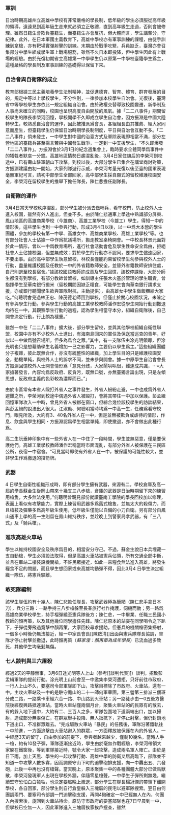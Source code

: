### 軍訓
日治時期高雄州立高雄中學校有非常嚴格的學長制，低年級的學生必須服從高年級的領導，遠遠見到高年級生走來就必須立正敬禮，直到高年級生走過，否則會被修理。雖然日籍生會欺負臺籍生，而臺籍生亦會反抗，但大體而言，學生講輩分，守紀律。此外，在日本軍國主義教育下，高雄中學校亦有軍事訓練的課程，由徒手訓練到拿槍，亦有靶場實彈射擊的訓練。末期由於戰爭吃緊，兵員缺乏，臺灣亦會召集部分中學生組成學生軍上戰場服務，雖然不久日本即投降，但中學生因此有上戰場的經驗。由於光復初期省立高雄第一中學學生仍以原第一中學校臺籍學生爲主，這種嚴格的學長制及軍事訓練的基礎得以保留下來。

### 自治會與自衛隊的成立
教育部根據三民主義培養學生法制精神，並促進德育、智育、體育、群育發展的目的，規定中等以上學校學生，不分性別，一律參加本校學生自治會。光復後，臺灣省中等學校學生亦依此一規定組織自治會。由於政權交替導致校園變遷，新學制及人事尚未確立的同時，校園也呈現高度自由開放的風氣。據「二二八事件」期間留校學生的隊長李榮河回憶，學校開學不久即成立學生自治會，因方振淵是中國大陸轉學生，較熟悉自治會的運作，因此被推派爲會長，各組組長由其推薦、經大家同意而產生，但臺籍學生仍保留日治時期學長制制度，平日與自治會互動不多。「二二八事件」倘未發生，一中學生對中國的治臺方式及軍除表現即相當不滿，部分左營地區的臺籍兵甚至揚言若與中國發生戰爭，一定到一中支援學生，“不久即爆發「二二八事件」。方振淵會於3月1日的紀念週集會上，臨時要求全體同學爲事件中的犧牲者默哀一分鐘。高雄地區情勢日趨混亂後，3月4日家住旗后的李榮河到校途中，已有壽山駐軍朝山下攻擊。到校以後，大部分學生已集合在講堂商討對策，方振淵建議由初一開始，大家列隊遊行示威，李榮河考量光復以後至臺的國軍表現毫無軍紀可言，請初中部學生全部回家，高中部學生採自願式的留校維護校園安全，李榮河在留校學生的推舉下擔任隊長，陳仁悲擔任副隊長。


### 自衛隊的運作
3月4日當天學校秩序混亂，部分學生被分派去做哨兵，看守校門，防止校外人士進入校園，雖然有外人進出，但並不多。由於陳仁悲通車上學途中熟識部分屏東、鳳山地區的高雄商業學校（今雄商）、高雄工業學校（今雄工）學生，得知一中的情形後，這些學生也到一中參與行動，形成3月4日以後，以一中爲大本營的學生團體，參加的學校有第一中學、高雄女中、高雄商業學校、高雄工業學校"等。也有部分社會人士佔據一中作爲抗議場所，搬走教室桌椅開會。一中校長林景元面對於此一情形，曾以一中爲教育場所，進行社會活動會危及學生性命安全爲由，拒絕社會人士佔據校園，但並無成效；對於學生的行動亦不認同，要求學生儘速回家，不要出事。由於高中部學生執意留校，林校長僅能約束留校學生勿參與校外人士的行動，盡量維護校園及任教於一中的外省籍教師安全，並替外省籍教師安排住處，自己則退至校長宿舍。”據該校國語教師許成章及學生回憶，該校停課後，大部分師生都沒有到學校，有部分教師曾留校，如訓導主任張木火基於管理的學生職責，曾指揮學生至華南銀行搬米（留校期間因缺乏糧食，可能學生會向華南銀行請求支援，亦或銀行聽聞學生欲與軍隊對抗，主動提供），由高雄女中學生做飯糰給大家吃。”何聰明會見過林正忠、陳茂德老師回到學校，但僅止於關心校園狀況，未確定有參與學生行動。參與學生行動的高雄工業學校教師潘作宏從學生開始行動到撒退均待在一中，其觀察學生行動的過程，認為學生相當守本分，組織自衛隊後，自己開會決定行動，行止頗為穩重。”


雖然一中在「二二八事件」擴大後，部分學生留校，並與其他學校組織自衛性聯盟，校園中亦有不少校外人士進出，有海南島回來的軍伕及保送當巡查的青年，好似以一中做爲號召場所，但多為烏合之眾。”其中，有一支隊伍由涂光明領導，但涂光明也只是想藉助學生名義增加一己之影響力，主要仍以學生爲主。”這些組織團體分子複雜，彼此既無合作，亦沒有統整性的組織，加上學生目的只是維護校園安全，動機單純，與校外人士的訴求不同，並未參與開會。據一中原學生自治會會長方振淵回憶校外人士開會情形爲「意見分歧，大家鬧哄哄很，難達成共識，⋯•大家搶著發言，內容均爲反政府、反貪污，既無口號，亦無臺獨言論出現，只是左傾思想，反政府主義的色彩較為濃厚而已。”」

由於市區常有本省人毆打外省人之事件發生，外省人紛紛走避，一中也成爲外省人避難之所，李榮河到校途中偶遇外省人被毆打，會將其帶往一中加以保護。彭孟緝回憶軍隊攻入一中時，曾見外省人被綁在窗口，但綜合幾位該校學生的訪談結果，與彭孟緝的說法出入很大。江淑勛、何聰明當時均爲一中高一生，任務爲看守校門，眼見所及，大約有3、40名外省人在一中，但是並無被欺負或虐待的情形，作息、飲食與學生相同・方振淵認爲學生相當單純，即使撤退，亦不會做出此種行爲。

高二生阮垂紳印象中有一些外省人在一中住了一段時間，學生並無惡意，僅是要保護他們。高雄工業學校教師潘作宏稱當時市面混亂，有部分外省人被保護在三民區公所，夜宿一中宿舍。“可見當時即使有外省人在一中，被保護的可能性較大，並非學生作爲撤退的擋箭牌。

### 武器
4 日學生自衛性組織形成時，即有部分學生擁有武器，來源有二，學校倉庫及高一屆的學長蘇金生從岡山帶來十幾支三八步槍，倉庫的武器是日治時期留下來的練習用槍隻，大多無法使用。”何聰明曾親見部份就讀臺南工學院的學長回校加以修理，表面上看似有攻擊能力，實際上練習用武器多爲舊式槍隻，並無太大的殺傷力，而且槍枝及彈藥多爲高年級生使用，低年級生僅能以自備的小刀自衛。另有部分自鳳山通車上學的高一生則留在鳳山維持秩序，並趁晚上到警察局拿武器，有「三八式」及「騎兵槍」。

### 進攻高雄火車站
學生以維持校園安全及秩序爲目的，相當安分守己。不過，蘇金生說日本兵埋藏一支自動槍，學生必須設法取得，但是高雄火車站被憲兵佔領，所有交通全部中斷，並且在車站二樓裝設機關槍，不許民眾接近，如此一來糧食無法進入高雄，將發生糧食不足的問題，而且學生想回家或來高雄均動彈不得，因此3月4 日學生決定組織一隊伍，將憲兵驅離。

### 敢死隊編制
該學生隊伍約有十幾人，陳仁悲擔任隊長，攻擊武器極為簡陋（陳仁悲手拿日本刀），兵分三路：一路手持三八步槍躲至長春旅行社作掩護，伺機而動；另一路爲高雄商業學校學生，持手榴彈繞至憲兵隊後方；陳仁悲，一中畢業、任職三民國小教師的顏再策，以及其他幾位同學擔任先鋒。陳仁悲原本的站姿在同學喝令之下趴下，子彈從旁飛過竟擊中顏再策，大家回校尋求援助，但憲兵的機關槍密集掃射，一個多小時後仍無法接近，經一中家長會長[[陳啟清]]出面與憲兵隊隊長協調，軍隊才停止射擊並撒退，此時顏再策（*蘇家瀅：顏再策為成年學長*）已流血過多致死，其他學生均毫髮無傷。

### 七人談判與三六屠殺
經過2天的平靜無事，3月6日途光明等人上山（參考[[談判代表]]）談判，招致彭孟緝軍隊的提前行動。涂光明上山前會至一中邀集李榮河遭拒，只好前往市政府，一行人上山不久，要塞司令部軍隊即下山，攻擊目標除了市政府、火車站，還有一中。主攻火車站及一中的是駐守鳳山的二十一師何軍章團，第三營第三排派三個班分成二路，一路乘卡車經六合一路、中山路到火車站；另一路徒步由一0五後方醫院後經復興路抵達車站。當時火車站僅兩個月台，聚集火車站的的民眾有的散去，有的躲入地下道中，大約有二、三百人之多，軍隊包圍地下道兩端出口，加以掃射，造成部分無辜傷亡，在群眾舉手投降、無人抵抗下，才停止射擊，但仍封鎖地下道出口，不准群眾離去。“完成驅散火車站「暴民」的任務後，軍隊沿著鐵軌往一中前進，一方面追擊由火車站避入的群眾，一方面釋放被保護在內的外省人。一中經歷3天的留守，自由參加的前提下，參與者越來越少，僅剩10幾名，當時人手一槍，約有10發子彈，軍隊逐漸接近時，學生由於毫無作戰經驗，李榮河帶領大家躲在鐵窗後，等到軍隊接近時，號令大家一起攻擊，造成兩名軍人陣亡。由於是日下雨，加上天黑、學生的一起攻擊行動、高雄中學的防衛叉居高臨下，部隊並不知道一中攻擊人數多寡，因而調原守山下町的迫擊砲排支援，向一中轟出五、六發砲，此後一中再也沒有槍聲。當天晚上，原本聚集一中的各種團體大部分已做鳥獸散，李榮河發現軍人出現在學校外牆，伴隨零星槍聲，一中學生子彈所剩無幾，繼續堅守恐怕白白犧牲，也決定要趁晚上撤退，部分學生在隊長楊冠傑的帶領下離開學校，各自回家，部分學生則自行倉皇躲入三塊厝的民宅以避軍隊搜索。翌日由何團調兩門、要塞司令部調一門迫擊砲支援，再開4砲確定一中已經無人在內，何團入內搜索後，旋回到火車站待命。原防守市政府的要塞部隊也在7日早晨到一中，但學校已空無一人，因此軍隊進入三塊厝挨家挨戶搜查，雖然